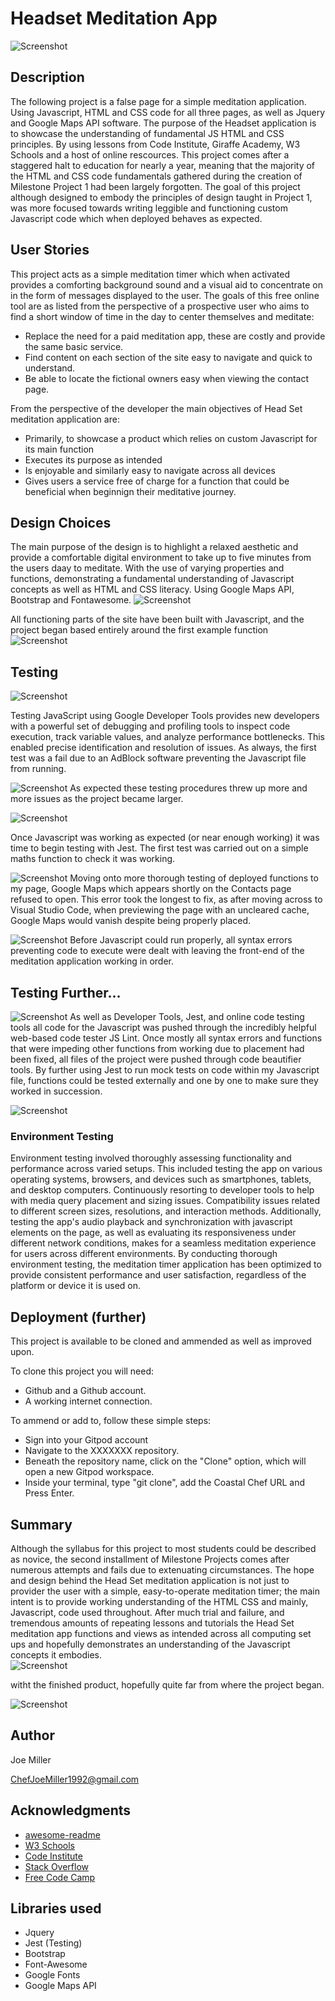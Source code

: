 
# Headset Meditation App

![Screenshot](Head-Space-title.png)



## Description
The following project is a false page for a simple meditation application. 
Using Javascript, HTML and CSS code for all three pages, as well as Jquery and Google Maps API software. 
The purpose of the Headset application is to showcase the understanding of fundamental JS HTML and CSS principles.
By using lessons from Code Institute, Giraffe Academy, W3 Schools and a host of online rescources. 
This project comes after a staggered halt to education for nearly a year, meaning that the majority of the HTML and CSS code 
fundamentals gathered during the creation of Milestone Project 1 had been largely forgotten. The goal of this project although
designed to embody the principles of design taught in Project 1, was more focused towards writing leggible and functioning custom Javascript code which when deployed behaves as expected.  

## User Stories
This project acts as a simple meditation timer which when activated provides a comforting background sound and a visual aid
to concentrate on in the form of messages displayed to the user. The goals of this free online tool are as listed from the 
perspective of a prospective user who aims to find a short window of time in the day to center themselves and meditate:
* Replace the need for a paid meditation app, these are costly and provide the same basic service.
* Find content on each section of the site easy to navigate and quick to understand.
* Be able to locate the fictional owners easy when viewing the contact page.

From the perspective of the developer the main objectives of Head Set meditation application are:
* Primarily, to showcase a product which relies on custom Javascript for its main function 
* Executes its purpose as intended 
* Is enjoyable and similarly easy to navigate across all devices 
* Gives users a service free of charge for a function that could be beneficial when beginnign their meditative journey.



## Design Choices
The main purpose of the design is to highlight a relaxed aesthetic and provide a comfortable digital environment 
to take up to five minutes from the users daay to meditate. With the use of varying properties and functions, demonstrating
a fundamental understanding of Javascript concepts as well as HTML and CSS literacy. Using Google Maps API, Bootstrap and Fontawesome.
![Screenshot](timer-screenshot.png)

All functioning parts of the site have been built with Javascript, and the project began based entirely around the first example function
![Screenshot](first-function.png)

## Testing

![Screenshot](first-test.png)

Testing JavaScript using Google Developer Tools provides new developers with a powerful set of debugging and profiling tools to inspect code execution, track variable values, and analyze performance bottlenecks. This enabled precise identification and resolution of issues. As always, the first test was a fail due to an AdBlock software preventing the Javascript file from running.

![Screenshot](lighthouse-fail.png)
As expected these testing procedures threw up more and more issues as the project became larger. 

![Screenshot](NPM-testing.png)

Once Javascript was working as expected (or near enough working) it was time to begin testing with Jest. The first test was carried out on a simple maths function to check it was working. 

![Screenshot](gmaps-java-error.png)
Moving onto more thorough testing of deployed functions to my page, Google Maps which appears shortly on the Contacts page refused to open. This error took the longest to fix, as after moving across to Visual Studio Code, when previewing the page with an uncleared cache, Google Maps would vanish despite being properly placed. 

![Screenshot](jest-java-error.png)
Before Javascript could run properly, all syntax errors preventing code to execute were dealt with leaving the front-end of the meditation application working in order. 



## Testing Further...

![Screenshot](js-lint-screenshot.png)
As well as Developer Tools, Jest, and online code testing tools all code for the Javascript was pushed through the incredibly helpful web-based code tester JS Lint. Once mostly all syntax errors and functions that were impeding other functions from working due to placement had been fixed, all files of the project were pushed through code beautifier tools. By further using Jest to run mock tests on code within my Javascript file, functions could be tested externally and one by one to make sure they worked in succession. 

![Screenshot](mock-tests.png)




### Environment Testing 
Environment testing involved thoroughly assessing functionality and performance across varied  setups. This included testing the app on various operating systems, browsers, and devices such as smartphones, tablets, and desktop computers. Continuously resorting to developer tools to help with media query placement and sizing issues. Compatibility issues related to different screen sizes, resolutions, and interaction methods. Additionally, testing the app's audio playback and synchronization with javascript elements on the page, as well as evaluating its responsiveness under different network conditions, makes for a seamless meditation experience for users across different environments. By conducting thorough environment testing, the meditation timer application has been optimized to provide consistent performance and user satisfaction, regardless of the platform or device it is used on.


## Deployment (further)

This project is available to be cloned and ammended as well as improved upon.

To clone this project you will need:

* Github and a Github account.
* A working internet connection.

To ammend or add to, follow these simple steps:

* Sign into your Gitpod account
* Navigate to the XXXXXXX repository.
* Beneath the repository name, click on the "Clone" option, which will open a new Gitpod workspace.
* Inside your terminal, type "git clone", add the Coastal Chef URL and Press Enter.
 



## Summary

Although the syllabus for this project to most students could be described as novice, the second installment of Milestone Projects comes after numerous attempts and fails due to extenuating circumstances. The hope and design behind the Head Set meditation application is not just to provider the user with a simple, easy-to-operate meditation timer; the main intent is to provide working understanding of the HTML CSS and mainly, Javascript, code used throughout. After much trial and failure, and tremendous amounts of repeating lessons and tutorials the Head Set meditation app functions and views as intended across all computing set ups and hopefully demonstrates an understanding of the Javascript concepts it embodies.  
![Screenshot](-timer-function.png)

witht the finished product, hopefully quite far from where the project began. 

![Screenshot]()


## Author


Joe Miller  

ChefJoeMiller1992@gmail.com

## Acknowledgments

* [awesome-readme](https://github.com/matiassingers/awesome-readme)
* [W3 Schools](https://www.w3schools.com/css)
* [Code Institute](https://learn.codeinstitute.net/)
* [Stack Overflow](https://stackoverflow.com/questions)
* [Free Code Camp](https://www.freecodecamp.org/)

## Libraries used
* Jquery
* Jest (Testing) 
* Bootstrap
* Font-Awesome
* Google Fonts
* Google Maps API